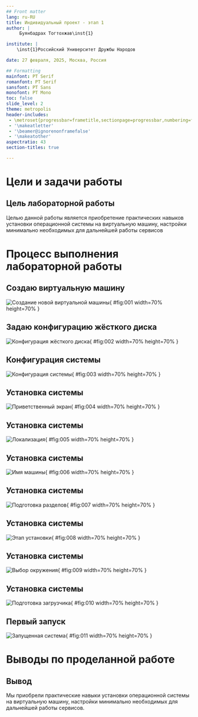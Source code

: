 ```yaml
---
## Front matter
lang: ru-RU
title: Индивидуальный проект - этап 1
author: |
	 Буянбадрах Тогтохжав\inst{1}

institute: |
	\inst{1}Российский Университет Дружбы Народов

date: 27 февраля, 2025, Москва, Россия

## Formatting
mainfont: PT Serif
romanfont: PT Serif
sansfont: PT Sans
monofont: PT Mono
toc: false
slide_level: 2
theme: metropolis
header-includes: 
 - \metroset{progressbar=frametitle,sectionpage=progressbar,numbering=fraction}
 - '\makeatletter'
 - '\beamer@ignorenonframefalse'
 - '\makeatother'
aspectratio: 43
section-titles: true

---
```


# Цели и задачи работы

## Цель лабораторной работы

Целью данной работы является приобретение практических навыков установки операционной системы на виртуальную машину, настройки минимально необходимых для дальнейшей работы сервисов

# Процесс выполнения лабораторной работы

## Создаю виртуальную машину

![Создание новой виртуальной машины](image/01.png){ #fig:001 width=70% height=70% }

## Задаю конфигурацию жёсткого диска

![Конфигурация жёсткого диска](image/02.png){ #fig:002 width=70% height=70% }

## Конфигурация системы

![Конфигурация системы](image/03.png){ #fig:003 width=70% height=70% }

## Установка системы

![Приветственный экран](image/04.png){ #fig:004 width=70% height=70% }

## Установка системы

![Локализация](image/05.png){ #fig:005 width=70% height=70% }

## Установка системы

![Имя машины](image/06.png){ #fig:006 width=70% height=70% }

## Установка системы

![Подготовка разделов](image/07.png){ #fig:007 width=70% height=70% }

## Установка системы

![Этап установки](image/08.png){ #fig:008 width=70% height=70% }

## Установка системы

![Выбор окружения](image/09.png){ #fig:009 width=70% height=70% }

## Установка системы

![Подготовка загрузчика](image/10.png){ #fig:010 width=70% height=70% }

## Первый запуск

![Запущенная система](image/11.png){ #fig:011 width=70% height=70% }

# Выводы по проделанной работе

## Вывод

Мы приобрели практические навыки установки операционной системы на виртуальную машину, настройки минимально необходимых для дальнейшей работы сервисов.